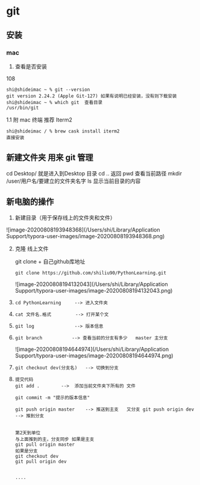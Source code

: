 #  git

## 安装

### mac

1. 查看是否安装

108

   ```git
   shi@shideimac ~ % git --version
   git version 2.24.2 (Apple Git-127) 如果有说明已经安装，没有则下载安装
   shi@shideimac ~ % which git  查看目录
   /usr/bin/git
   ```

1.1 附 mac 终端 推荐 Iterm2 

   ```git
   shi@shideimac / % brew cask install iterm2
   直接安装
   ```

## 新建文件夹 用来 git 管理
   cd Desktop/    就是进入到Desktop 目录
   cd ..   返回
   pwd       查看当前路径
   mkdir /user/用户名/要建立的文件夹名字
   ls     显示当前目录的内容





## 新电脑的操作

1. 新建目录（用于保存线上的文件夹和文件）

![image-20200808193948368](/Users/shi/Library/Application Support/typora-user-images/image-20200808193948368.png)

2. 克隆 线上文件

   git clone + 自己github库地址

   ```git
   git clone https://github.com/shiliu90/PythonLearning.git
   ```

   ![image-20200808194132043](/Users/shi/Library/Application Support/typora-user-images/image-20200808194132043.png)

3. ```git
   cd PythonLearning     --> 进入文件夹
   ```

4. ```git
   cat 文件名.格式         --> 打开某个文
   ```

5. ```git
   git log               --> 版本信息
   ```
   
6. ```git
   git branch           --> 查看当前的分支有多少   master 主分支
   ```

   ![image-20200808194644974](/Users/shi/Library/Application Support/typora-user-images/image-20200808194644974.png)

7. ```git
   git checkout dev(分支名)   --> 切换到分支
   ```

8. ```git
   提交代码
   git add .        -->  添加当前文件夹下所有的 文件
   
   git commit -m "提示的版本信息" 
   
   git push origin master    --> 推送到主支   又分支 git push origin dev --> 推到分支
   
   
   第2天到单位
   与上面推到的主，分支同步 如果是主支
   git pull origin master
   如果是分支
   git checkout dev
   git pull origin dev
   
   
   ....
   ```

